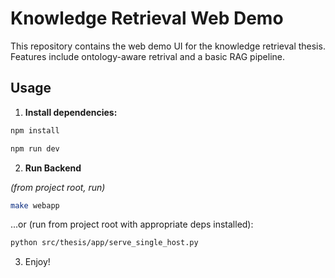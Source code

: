 # Knowledge Retrieval Web Demo

This repository contains the web demo UI for the knowledge retrieval thesis. Features include ontology-aware retrival and a basic RAG pipeline.

## Usage

1. **Install dependencies:**  
   
```bash
npm install
```

```bash
npm run dev
```

2. **Run Backend**

*(from project root, run)*

```bash
make webapp
```

...or (run from project root with appropriate deps installed):

```bash
python src/thesis/app/serve_single_host.py
```

3. Enjoy!
